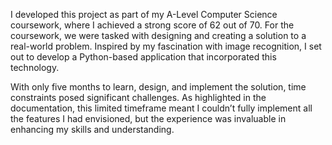 I developed this project as part of my A-Level Computer Science coursework, where I achieved a strong score of 62 out of 70. For the coursework, we were tasked with designing and creating a solution to a real-world problem. Inspired by my fascination with image recognition, I set out to develop a Python-based application that incorporated this technology.

With only five months to learn, design, and implement the solution, time constraints posed significant challenges. As highlighted in the documentation, this limited timeframe meant I couldn’t fully implement all the features I had envisioned, but the experience was invaluable in enhancing my skills and understanding.
